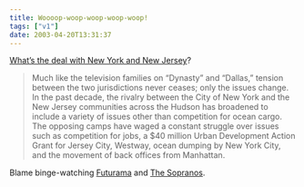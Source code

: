 ```yaml
---
title: Woooop-woop-woop-woop-woop!
tags: ["v1"]
date: 2003-04-20T13:31:37
---
```


[What&#8217;s the deal with New York and New Jersey][1]?

> Much like the television families on &#8220;Dynasty&#8221; and &#8220;Dallas,&#8221; tension between the two jurisdictions never ceases; only the issues change. In the past decade, the rivalry between the City of New York and the New Jersey communities across the Hudson has broadened to include a variety of issues other than competition for ocean cargo. The opposing camps have waged a constant struggle over issues such as competition for jobs, a \$40 million Urban Development Action Grant for Jersey City, Westway, ocean dumping by New York City, and the movement of back offices from Manhattan.

Blame binge-watching [Futurama][2] and [The Sopranos][3].

[1]: http://www.mitchellmoss.com/articles/nynj.html "New York vs. New Jersey: A New Perspective (the best I could find - Googling skills must have atrophied"
[2]: http://www.gotfuturama.com/ "Can't Get Enough Futurama (fan site)"
[3]: http://www.nj.com/sopranos/index.ssf?/sopranos/map.html "NJ.com: The Sopranos show locations map"
